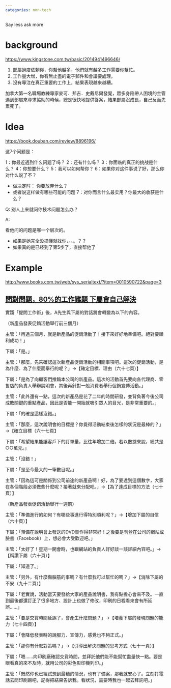 ```yaml
---
categories: non-tech
---
```

Say less ask more



# background

https://www.kingstone.com.tw/basic/2014941496646/

1. 部屬過度依賴你，你幫他越多，他們就有越多工作需要你幫忙。
2. 工作量大增，你有無止盡的電子郵件和會議要處理。
3. 沒有專注在真正重要的工作上，結果表現越來越糟。



加拿大第一名職場教練專家麥可．邦吉．史戴尼爾發覺，眾多身陷帶人困境的主管遇到部屬來尋求協助的時候，總是很快地提供答案，結果部屬沒成長，自己反而先累死了。



# Idea

https://book.douban.com/review/8896196/

这7个问题是：

1：你最近遇到什么问题了吗？
2：还有什么吗？
3：你面临的真正的挑战是什么？
4：你想要什么？
5：我可以如何帮你？
6：如果你对这件事说了好，那么你对什么说了不？ 

- 做决定时： 你要放弃什么？
- 或者说这样做有哪些可能的问题
  7：对你而言什么最实用？你最大的收获是什么？



Q: 别人上来就问你技术问题怎么办？

A:

看他问的问题是哪一个层次的。

- 如果是她完全没搞懂就找你，。。。？？
- 如果真的是已经到了第5步了，直接帮他了



# Example

http://www.books.com.tw/web/sys_serialtext/?item=0010590722&page=3

## [問對問題，80%的工作難題 下屬會自己解決](https://ref.gamer.com.tw/redir.php?url=http%3A%2F%2Fwww.books.com.tw%2Fproducts%2F0010590722)

實踐「提問工作術」後，A先生與下屬的對話將會轉變為以下的內容。

（新產品發表促銷活動舉行前三個月）

主管：「再過三個月，就是新產品的促銷活動了！接下來好好地準備吧。絕對要順利成功！」

下屬：「是。」

主管：「那麼，先來確認這次新產品促銷活動的相關事項吧。這次的促銷活動，是為什麼．為了什麼而舉行的呢？」→【確定目標．理由（六十七頁）】

下屬：「是為了向顧客們推銷本公司的新產品。這次的活動首先要向各代理商、零售店的負責人舉辦說明會，其後再針對一般消費者舉行促銷宣傳活動。」

主管：「此外還有一點，這次的新產品是花了二年的時間研發，並背負著今後公司成敗關鍵的重點產品，因此是否能一開始就吸引眾人的目光，是非常重要的。」

下屬：「的確是這樣沒錯。」

主管：「那麼，這次說明會的目標是？你覺得活動結束後怎樣的狀況是最棒的？」→【確立目標（六十七頁】

下屬：「希望結果能讓客戶下的訂單量，比往年增加二倍。若以數據來說，總共是○○萬元。」

主管：「沒錯！」

下屬：「是至今最大的一筆數目呢。」

主管：「因為這可是關係到公司前途的新產品啊！好，為了要達到這個數字，大家在各個階段必須做些什麼呢？接著就來分配吧。」→【為了達成目標的方法（七十頁）】

（新產品發表促銷活動舉行一週前）

主管：「準備進行的如何？有哪些事進行得特別順利呢？」→【增加下屬的自信（六十頁）】

下屬：「預備在說明會上發送的DVD製作得非常好！之後要是刊登在公司的網站或臉書（Facebook）上，想必會大受歡迎吧。」

主管：「太好了！星期一開會時，也跟網站的負責人好好談一談詳細內容吧。」→【稱讚下屬（六十頁）】

下屬：「知道了。」

主管：「另外，有什麼傷腦筋的事嗎？有什麼我可以幫忙的嗎？」→【消除下屬的不安（九十二頁）】

下屬：「老實說，活動當天要發給大家的產品說明書，我有點擔心會來不及。一直到最後都還訂正了很多地方、設計上也做了修改，印刷的日程看來會有所延誤……」

主管：「要是交貨時間延誤了，會產生什麼問題？」→【培養下屬的發現問題的能力（七十四頁）】

下屬：「會降低發表時的說服力．宣傳力，感覺也不夠正式。」

主管：「那你有什麼對策嗎？」→【引導出解決問題的思考方式（七十一頁）】

下屬：「嗯……向印刷廠確認交貨時間，並拜託他們能不能幫忙盡量快一點。要是眼看真的來不及時，就用公司的彩色影印機列印。」

主管：「既然你也已經試想到最糟的情況，也有了備案，那我就安心了。立刻打電話去問印刷廠吧，記得把結果告訴我。看狀況，需要時我也一起去拜託吧。」